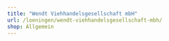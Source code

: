 ```yaml
---
title: "Wendt Viehhandelsgesellschaft mbH"
url: /loeningen/wendt-viehhandelsgesellschaft-mbh/
shop: Allgemein
---
```

